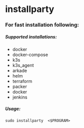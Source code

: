 # installparty
### For fast installation following:

##### Supported installations:
- docker
- docker-compose
- k3s
- k3s_agent
- arkade
- helm
- terraform
- packer
- docker
- jenkins

##### Usage: 
    sudo installparty  <$PROGRAM>

